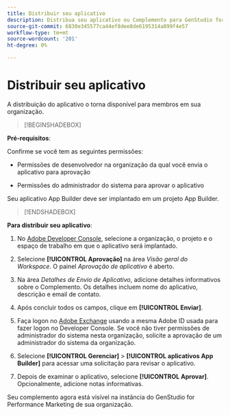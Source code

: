 ```yaml
---
title: Distribuir seu aplicativo
description: Distribua seu aplicativo ou Complemento para GenStudio for Performance Marketing.
source-git-commit: 6830e345577ca44ef8dee8de6195314a899f4e57
workflow-type: tm+mt
source-wordcount: '201'
ht-degree: 0%

---
```


# Distribuir seu aplicativo

A distribuição do aplicativo o torna disponível para membros em sua organização.

>[!BEGINSHADEBOX]

**Pré-requisitos**:

Confirme se você tem as seguintes permissões:

* Permissões de desenvolvedor na organização da qual você envia o aplicativo para aprovação

* Permissões do administrador do sistema para aprovar o aplicativo

Seu aplicativo App Builder deve ser implantado em um projeto App Builder.

>[!ENDSHADEBOX]

**Para distribuir seu aplicativo**:

1. No [Adobe Developer Console](https://developer.adobe.com/console/), selecione a organização, o projeto e o espaço de trabalho em que o aplicativo será implantado.

1. Selecione **[!UICONTROL Aprovação]** na área _Visão geral do Workspace_. O painel _Aprovação de aplicativo_ é aberto.

1. Na área _Detalhes de Envio de Aplicativo_, adicione detalhes informativos sobre o Complemento. Os detalhes incluem nome do aplicativo, descrição e email de contato.

1. Após concluir todos os campos, clique em **[!UICONTROL Enviar]**.

1. Faça logon no [Adobe Exchange](https://exchange.adobe.com/) usando a mesma Adobe ID usada para fazer logon no Developer Console. Se você não tiver permissões de administrador do sistema nesta organização, solicite a aprovação de um administrador do sistema da organização.

1. Selecione **[!UICONTROL Gerenciar]** > **[!UICONTROL aplicativos App Builder]** para acessar uma solicitação para revisar o aplicativo.

1. Depois de examinar o aplicativo, selecione **[!UICONTROL Aprovar]**. Opcionalmente, adicione notas informativas.

Seu complemento agora está visível na instância do GenStudio for Performance Marketing de sua organização.
